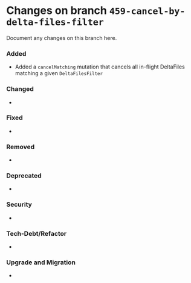 # Changes on branch `459-cancel-by-delta-files-filter`
Document any changes on this branch here.
### Added
- Added a `cancelMatching` mutation that cancels all in-flight DeltaFiles matching a given `DeltaFilesFilter`

### Changed
- 

### Fixed
- 

### Removed
- 

### Deprecated
- 

### Security
- 

### Tech-Debt/Refactor
- 

### Upgrade and Migration
- 
